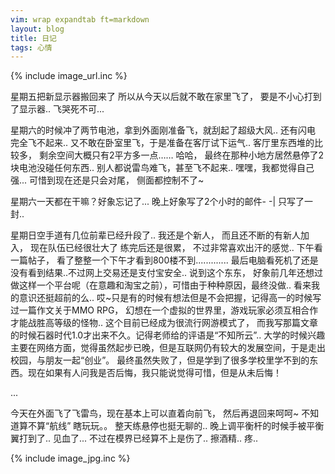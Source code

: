 ```yaml
---
vim: wrap expandtab ft=markdown
layout: blog
title: 日记
tags: 心情
---
```

{% include image_url.inc %}

星期五把新显示器搬回来了 所以从今天以后就不敢在家里飞了， 要是不小心打到了显示器.. 飞哭死不可...
 
 星期六的时候冲了两节电池，拿到外面刚准备飞，就刮起了超级大风.. 还有闪电 完全飞不起来.. 又不敢在卧室里飞，于是准备在客厅试下运气..  客厅里东西堆的比较多， 剩余空间大概只有2平方多一点…… 哈哈， 最终在那种小地方居然悬停了2块电池没碰任何东西.. 别人都说雷鸟难飞，甚至飞不起来.. 嘿嘿，我都觉得自己强... 可惜到现在还是只会对尾， 侧面都控制不了~

星期六一天都在干嘛？好象忘记了... 晚上好象写了2个小时的邮件- -\| 只写了一封..
   
星期日空手道有几位前辈已经升段了.. 我还是个新人， 而且还不断的有新人加入， 现在队伍已经很壮大了 练完后还是很累， 不过非常喜欢出汗的感觉.. 下午看一篇帖子， 看了整整一个下午才看到800楼不到............. 最后电脑看死机了还是没有看到结果..不过网上交易还是支付宝安全.. 说到这个东东， 好象前几年还想过做这样一个平台呢（在意趣和淘宝之前），可惜由于种种原因，最终没做.. 看来我的意识还挺超前的么.. 哎~只是有的时候有想法但是不会把握，记得高一的时候写过一篇作文关于MMO RPG， 幻想在一个虚拟的世界里，游戏玩家必须互相合作才能战胜高等级的怪物.. 这个目前已经成为很流行网游模式了， 而我写那篇文章的时候石器时代1.0才出来不久。记得老师给的评语是“不知所云”.. 大学的时候兴趣主要在网络方面，觉得虽然起步已晚，但是互联网仍有较大的发展空间，于是走出校园，与朋友一起“创业”。 最终虽然失败了，但是学到了很多学校里学不到的东西。现在如果有人问我是否后悔，我只能说觉得可惜，但是从未后悔！
    
...
     
今天在外面飞了飞雷鸟，现在基本上可以直着向前飞， 然后再退回来呵呵~ 不知道算不算“航线” 瞎玩玩。。 整天练悬停也挺无聊的.. 晚上调平衡杆的时候手被平衡翼打到了.. 见血了... 不过在模界已经算不上是伤了.. 擦酒精..  疼..

{% include image_jpg.inc %}
